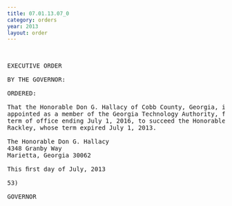 ```yaml
---
title: 07.01.13.07_0
category: orders
year: 2013
layout: order
---
```


<pre> 

EXECUTIVE ORDER

BY THE GOVERNOR:

ORDERED:

That the Honorable Don G. Hallacy of Cobb County, Georgia, is
appointed as a member of the Georgia Technology Authority, for a
term of office ending July 1, 2016, to succeed the Honorable Brady
Rackley, whose term expired July 1, 2013.

The Honorable Don G. Hallacy
4348 Granby Way
Marietta, Georgia 30062

This ﬁrst day of July, 2013

53)

GOVERNOR

</pre>
